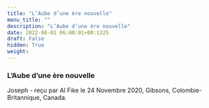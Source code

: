 ```yaml
---
title: "L’Aube d’une ère nouvelle"
menu_title: ""
description: "L’Aube d’une ère nouvelle"
date: 2022-06-01 06:00:01+00:1325
draft: False
hidden: True
weight:
---
```

### L’Aube d’une ère nouvelle

Joseph - reçu par Al Fike le 24 Novembre 2020, Gibsons, Colombie-Britannique, Canada.



